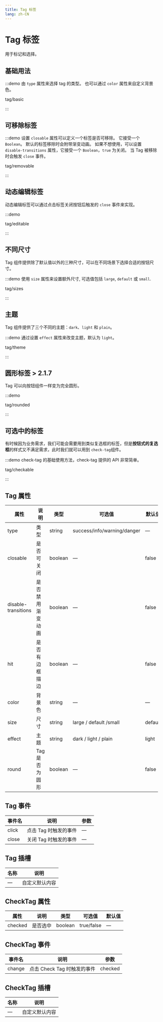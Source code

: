 ```yaml
---
title: Tag 标签
lang: zh-CN
---
```


# Tag 标签

用于标记和选择。

## 基础用法

:::demo 由 `type` 属性来选择 tag 的类型。 也可以通过 `color` 属性来自定义背景色。

tag/basic

:::

## 可移除标签

:::demo 设置 `closable` 属性可以定义一个标签是否可移除。 它接受一个 `Boolean`。 默认的标签移除时会附带渐变动画。 如果不想使用，可以设置 `disable-transitions` 属性，它接受一个 `Boolean`，`true` 为关闭。 当 Tag 被移除时会触发 `close` 事件。

tag/removable

:::

## 动态编辑标签

动态编辑标签可以通过点击标签关闭按钮后触发的 `close` 事件来实现。

:::demo

tag/editable

:::

## 不同尺寸

Tag 组件提供除了默认值以外的三种尺寸，可以在不同场景下选择合适的按钮尺寸。

:::demo 使用 `size` 属性来设置额外尺寸, 可选值包括 `large`, `default` 或 `small`.

tag/sizes

:::

## 主题

Tag 组件提供了三个不同的主题：`dark`、`light` 和 `plain`。

:::demo 通过设置 `effect` 属性来改变主题，默认为 `light`。

tag/theme

:::

## 圆形标签 <el-tag>> 2.1.7</el-tag>

Tag 可以向按钮组件一样变为完全圆形。

:::demo

tag/rounded

:::

## 可选中的标签

有时候因为业务需求，我们可能会需要用到类似复选框的标签，但是**按钮式的复选框**的样式又不满足需求，此时我们就可以用到 `check-tag`组件。

:::demo check-tag 的基础使用方法，check-tag 提供的 API 非常简单。

tag/checkable

:::

## Tag 属性

| 属性                | 说明             | 类型    | 可选值                      | 默认值  |
| ------------------- | ---------------- | ------- | --------------------------- | ------- |
| type                | 类型             | string  | success/info/warning/danger | —       |
| closable            | 是否可关闭       | boolean | —                           | false   |
| disable-transitions | 是否禁用渐变动画 | boolean | —                           | false   |
| hit                 | 是否有边框描边   | boolean | —                           | false   |
| color               | 背景色           | string  | —                           | —       |
| size                | 尺寸             | string  | large / default /small      | default |
| effect              | 主题             | string  | dark / light / plain        | light   |
| round               | Tag 是否为圆形   | boolean | —                           | false   |

## Tag 事件

| 事件名 | 说明                  | 参数 |
| ------ | --------------------- | ---- |
| click  | 点击 Tag 时触发的事件 | —    |
| close  | 关闭 Tag 时触发的事件 | —    |

## Tag 插槽

| 名称 | 说明           |
| ---- | -------------- |
| —    | 自定义默认内容 |

## CheckTag 属性

| 属性    | 说明     | 类型    | 可选值     | 默认值 |
| ------- | -------- | ------- | ---------- | ------ |
| checked | 是否选中 | boolean | true/false | —      |

## CheckTag 事件

| 事件名 | 说明                        | 参数    |
| ------ | --------------------------- | ------- |
| change | 点击 Check Tag 时触发的事件 | checked |

## CheckTag 插槽

| 名称 | 说明           |
| ---- | -------------- |
| —    | 自定义默认内容 |
